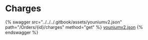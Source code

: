 # Charges

{% swagger src="../../../.gitbook/assets/youniumv2.json" path="/Orders/{id}/charges" method="get" %}
[youniumv2.json](../../../.gitbook/assets/youniumv2.json)
{% endswagger %}
